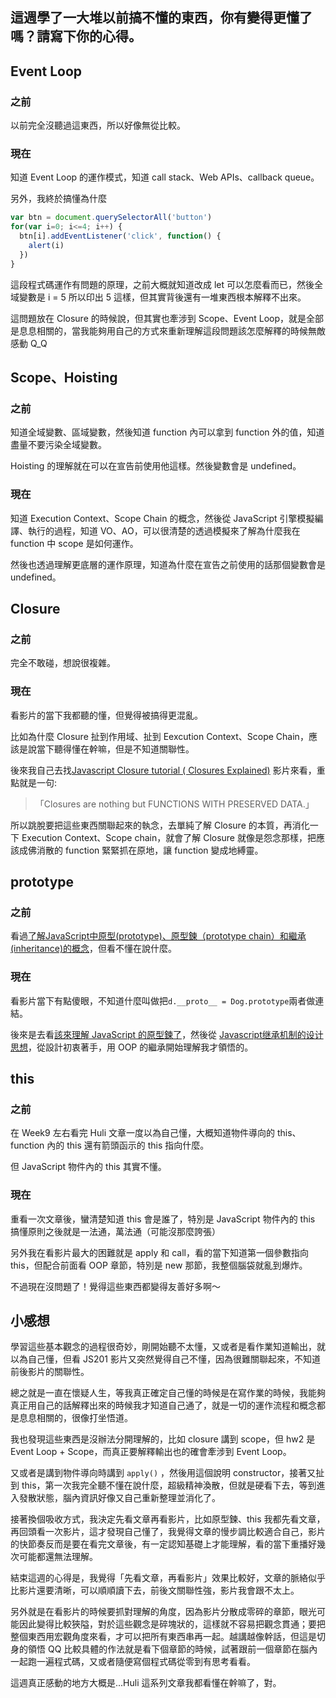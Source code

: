 ## 這週學了一大堆以前搞不懂的東西，你有變得更懂了嗎？請寫下你的心得。
## Event Loop
### 之前
以前完全沒聽過這東西，所以好像無從比較。

### 現在
知道 Event Loop 的運作模式，知道 call stack、Web APIs、callback queue。

另外，我終於搞懂為什麼
```javascript
var btn = document.querySelectorAll('button')
for(var i=0; i<=4; i++) {
  btn[i].addEventListener('click', function() {
    alert(i)
  })
}
```
這段程式碼運作有問題的原理，之前大概就知道改成 let 可以怎麼看而已，然後全域變數是 i = 5 所以印出 5 這樣，但其實背後還有一堆東西根本解釋不出來。

這問題放在 Closure 的時候說，但其實也牽涉到 Scope、Event Loop，就是全部是息息相關的，當我能夠用自己的方式來重新理解這段問題該怎麼解釋的時候無敵感動 Q_Q

## Scope、Hoisting
### 之前
知道全域變數、區域變數，然後知道 function 內可以拿到 function 外的值，知道盡量不要污染全域變數。

Hoisting 的理解就在可以在宣告前使用他這樣。然後變數會是 undefined。
### 現在
知道 Execution Context、Scope Chain 的概念，然後從 JavaScript 引擎模擬編譯、執行的過程，知道 VO、AO，可以很清楚的透過模擬來了解為什麼我在 function 中 scope 是如何運作。

然後也透過理解更底層的運作原理，知道為什麼在宣告之前使用的話那個變數會是 undefined。

## Closure
### 之前
完全不敢碰，想說很複雜。
### 現在
看影片的當下我都聽的懂，但覺得被搞得更混亂。

比如為什麼 Closure 扯到作用域、扯到 Eexcution Context、Scope Chain，應該是說當下聽得懂在幹嘛，但是不知道關聯性。

後來我自己去找[Javascript Closure tutorial ( Closures Explained)](https://www.youtube.com/watch?v=71AtaJpJHw0) 影片來看，重點就是一句:
>「Closures are nothing but FUNCTIONS WITH PRESERVED DATA.」
>

所以跳脫要把這些東西關聯起來的執念，去單純了解 Closure 的本質，再消化一下 Execution Context、Scope chain，就會了解 Closure 就像是怨念那樣，把應該成佛消散的 function 緊緊抓在原地，讓 function 變成地縛靈。

## prototype 
### 之前
看過[了解JavaScript中原型(prototype)、原型鍊（prototype chain）和繼承(inheritance)的概念](https://pjchender.blogspot.com/2016/06/javascriptprototypeprototype.html)，但看不懂在說什麼。
### 現在
看影片當下有點傻眼，不知道什麼叫做把```d.__proto__ = Dog.prototype```兩者做連結。

後來是去看[該來理解 JavaScript 的原型鍊了](https://github.com/aszx87410/blog/issues/18)，然後從 [Javascript继承机制的设计思想](http://www.ruanyifeng.com/blog/2011/06/designing_ideas_of_inheritance_mechanism_in_javascript.html)，從設計初衷著手，用 OOP 的繼承開始理解我才領悟的。

## this
### 之前
在 Week9 左右看完 Huli 文章一度以為自己懂，大概知道物件導向的 this、function 內的 this 還有箭頭函示的 this 指向什麼。

但 JavaScript 物件內的 this 其實不懂。

### 現在
重看一次文章後，蠻清楚知道 this 會是誰了，特別是 JavaScript 物件內的 this 搞懂原則之後就是一法通，萬法通（可能沒那麼誇張）

另外我在看影片最大的困難就是 apply 和 call，看的當下知道第一個參數指向 this，但配合前面看 OOP 章節，特別是 new 那節，我整個腦袋就亂到爆炸。

不過現在沒問題了！覺得這些東西都變得友善好多啊～

## 小感想
學習這些基本觀念的過程很奇妙，剛開始聽不太懂，又或者是看作業知道輸出，就以為自己懂，但看 JS201 影片又突然覺得自己不懂，因為很難關聯起來，不知道前後影片的關聯性。

總之就是一直在懷疑人生，等我真正確定自己懂的時候是在寫作業的時候，我能夠真正用自己的話解釋出來的時候我才知道自己通了，就是一切的運作流程和概念都是息息相關的，很像打坐悟道。

我也發現這些東西是沒辦法分開理解的，比如 closure 講到 scope，但 hw2 是 Event Loop + Scope，而真正要解釋輸出也的確會牽涉到 Event Loop。

又或者是講到物件導向時講到 ```apply()``` ，然後用這個說明 constructor，接著又扯到 this，第一次我完全聽不懂在說什麼，超級精神渙散，但就是硬看下去，等到進入發散狀態，腦內資訊好像又自己重新整理並消化了。

接著換個吸收方式，我決定先看文章再看影片，比如原型鍊、this 我都先看文章，再回頭看一次影片，這才發現自己懂了，我覺得文章的慢步調比較適合自己，影片的快節奏反而是要在看完文章後，有一定認知基礎上才能理解，看的當下重播好幾次可能都還無法理解。

結束這週的心得是，我覺得「先看文章，再看影片」效果比較好，文章的脈絡似乎比影片還要清晰，可以順順讀下去，前後文關聯性強，影片我會跟不太上。

另外就是在看影片的時候要抓對理解的角度，因為影片分散成零碎的章節，眼光可能因此變得比較狹隘，對於這些觀念是碎塊狀的，這樣就不容易把觀念貫通；要把整個東西用宏觀角度來看，才可以把所有東西串再一起。越講越像幹話，但這是切身的領悟 QQ 比較具體的作法就是看下個章節的時候，試著跟前一個章節在腦內一起跑一遍程式碼，又或者隨便寫個程式碼從零到有思考看看。

這週真正感動的地方大概是...Huli 這系列文章我都看懂在幹嘛了，對。
